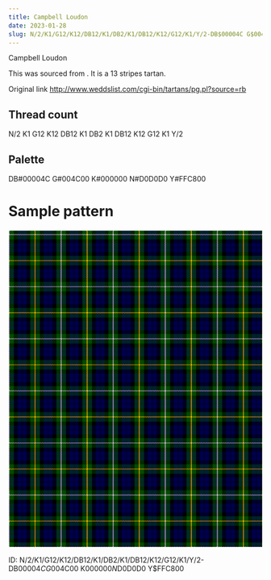 ```yaml
---
title: Campbell Loudon
date: 2023-01-28
slug: N/2/K1/G12/K12/DB12/K1/DB2/K1/DB12/K12/G12/K1/Y/2-DB$00004C G$004C00 K$000000 N$D0D0D0 Y$FFC800
---
```

Campbell Loudon

This was sourced from <no value>.  It is a 13 stripes tartan.

Original link http://www.weddslist.com/cgi-bin/tartans/pg.pl?source=rb

## Thread count
N/2 K1 G12 K12 DB12 K1 DB2 K1 DB12 K12 G12 K1 Y/2

## Palette
DB#00004C G#004C00 K#000000 N#D0D0D0 Y#FFC800

# Sample pattern

![Tartan detail](tartan.png "N/2 K1 G12 K12 DB12 K1 DB2 K1 DB12 K12 G12 K1 Y/2 tartan")

ID: N/2/K1/G12/K12/DB12/K1/DB2/K1/DB12/K12/G12/K1/Y/2-DB$00004C G$004C00 K$000000 N$D0D0D0 Y$FFC800